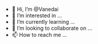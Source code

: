 - 👋 Hi, I’m @Vanedai
- 👀 I’m interested in ...
- 🌱 I’m currently learning ...
- 💞️ I’m looking to collaborate on ...
- 📫 How to reach me ...

<!---
Vanedai/Vanedai is a ✨ special ✨ repository because its `README.md` (this file) appears on your GitHub profile.
You can click the Preview link to take a look at your changes.
--->
